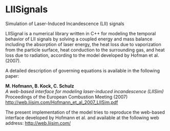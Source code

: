 # LIISignals
Simulation of Laser-Induced Incandescence (LII) signals

LIISignal is a numerical library written in C++ for modeling the temporal behavior of LII signals by solving a coupled energy 
and mass balance including the absorption of laser energy, the heat loss due to vaporization from the particle surface, 
heat conduction to the surrounding gas, and heat loss due to radiation, according to the model developed by Hofman et al. (2007).

A detailed description of governing equations is available in the following paper:

**M. Hofmann,  B. Kock, C. Schulz**  
*A web-based interface for modeling laser-induced incandescence (LIISim)*  
Proceedings of the European Combustion Meeting (2007)  
http://web.liisim.com/Hofmann_et_al_2007_LIISim.pdf

The present implementation of the model tries to reproduce the web-based interface developed by Hofmann et al. 
and available at the following web address:
http://web.liisim.com/
